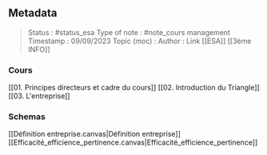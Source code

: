 ## Metadata
> Status : #status_esa
> Type of note : #note_cours management
> Timestamp : 09/09/2023
> Topic (moc) :
> Author :
> Link [[ESA]] [[3ème INFO]]

### Cours
[[01. Principes directeurs et cadre du cours]]
[[02. Introduction du Triangle]]
[[03. L'entreprise]]


### Schemas
[[Définition entreprise.canvas|Définition entreprise]]
[[Efficacité_efficience_pertinence.canvas|Efficacité_efficience_pertinence]]


